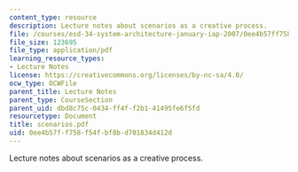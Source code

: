 ```yaml
---
content_type: resource
description: Lecture notes about scenarios as a creative process.
file: /courses/esd-34-system-architecture-january-iap-2007/0ee4b57ff758f54fbf8bd701834d412d_scenarios.pdf
file_size: 123695
file_type: application/pdf
learning_resource_types:
- Lecture Notes
license: https://creativecommons.org/licenses/by-nc-sa/4.0/
ocw_type: OCWFile
parent_title: Lecture Notes
parent_type: CourseSection
parent_uid: dbd8c75c-0434-ff4f-f2b1-41495fe6f5fd
resourcetype: Document
title: scenarios.pdf
uid: 0ee4b57f-f758-f54f-bf8b-d701834d412d
---
```

Lecture notes about scenarios as a creative process.